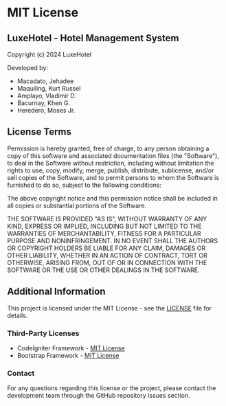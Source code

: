 # MIT License

## LuxeHotel - Hotel Management System

Copyright (c) 2024 LuxeHotel

Developed by:
- Macadato, Jehadee
- Maquiling, Kurt Russel
- Amplayo, Vladimir D.
- Bacurnay, Khen G.
- Heredero, Moses Jr.

## License Terms

Permission is hereby granted, free of charge, to any person obtaining a copy
of this software and associated documentation files (the "Software"), to deal
in the Software without restriction, including without limitation the rights
to use, copy, modify, merge, publish, distribute, sublicense, and/or sell
copies of the Software, and to permit persons to whom the Software is
furnished to do so, subject to the following conditions:

The above copyright notice and this permission notice shall be included in all
copies or substantial portions of the Software.

THE SOFTWARE IS PROVIDED "AS IS", WITHOUT WARRANTY OF ANY KIND, EXPRESS OR
IMPLIED, INCLUDING BUT NOT LIMITED TO THE WARRANTIES OF MERCHANTABILITY,
FITNESS FOR A PARTICULAR PURPOSE AND NONINFRINGEMENT. IN NO EVENT SHALL THE
AUTHORS OR COPYRIGHT HOLDERS BE LIABLE FOR ANY CLAIM, DAMAGES OR OTHER
LIABILITY, WHETHER IN AN ACTION OF CONTRACT, TORT OR OTHERWISE, ARISING FROM,
OUT OF OR IN CONNECTION WITH THE SOFTWARE OR THE USE OR OTHER DEALINGS IN THE
SOFTWARE.

## Additional Information

This project is licensed under the MIT License - see the [LICENSE](LICENSE) file for details.

### Third-Party Licenses
- CodeIgniter Framework - [MIT License](https://github.com/bcit-ci/CodeIgniter/blob/develop/LICENSE)
- Bootstrap Framework - [MIT License](https://github.com/twbs/bootstrap/blob/main/LICENSE)

### Contact
For any questions regarding this license or the project, please contact the development team through the GitHub repository issues section. 